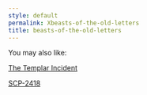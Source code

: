 ```yaml
---
style: default
permalink: Xbeasts-of-the-old-letters
title: beasts-of-the-old-letters
---
```

You may also like:

[The Templar Incident](http://scp-wiki.net/the-templar-incident)

[SCP-2418](http://scp-wiki.net/scp-2418)
